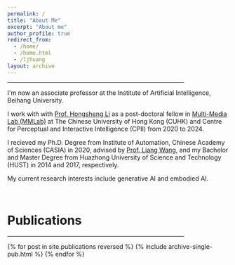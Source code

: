 ```yaml
---
permalink: /
title: "About Me"
excerpt: "About me"
author_profile: true
redirect_from: 
  - /home/
  - /home.html
  - /ljhuang
layout: archive
--- 
```


<hr style="width:80%;text-align:left;margin-left:0">

I'm now an associate professor at the Institute of Artificial Intelligence, Beihang University.

I work with with [Prof. Hongsheng Li](https://scholar.google.com/citations?user=BN2Ze-QAAAAJ&hl=zh-TW&oi=ao) as a post-doctoral fellow in [Multi-Media Lab (MMLab)](http://mmlab.ie.cuhk.edu.hk/) at The Chinese University of Hong Kong (CUHK) and Centre for Perceptual and Interactive Intelligence (CPII) from 2020 to 2024. 

I recieved my Ph.D. Degree from Institute of Automation, Chinese Academy of Sciences (CASIA) in 2020, advised by [Prof. Liang Wang](http://www.ia.cas.cn/sourcedb_ia_cas/cn/iaexpert/201010/t20101013_2986122.html), and my Bachelor and Master Degree from Huazhong University of Science and Technology (HUST) in 2014 and 2017, respectively. 

My current research interests include generative AI and embodied AI.


<br>

<h1 id="publications"> Publications</h1>

<hr style="width:80%;text-align:left;margin-left:0">

{% for post in site.publications reversed %}
  {% include archive-single-pub.html %}
{% endfor %}